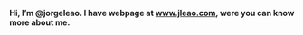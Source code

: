 <span style="font-size=6em;font-weight:bold;">Hi, I’m @jorgeleao. I have webpage at www.jleao.com, were you can know more about me.</span>
